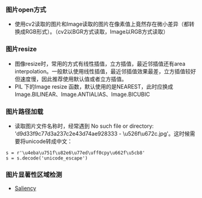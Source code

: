 ### 图片open方式
* 使用cv2读取的图片和Image读取的图片在像素值上竟然存在微小差异（都转换成RGB形式）。（cv2以BGR方式读取，Image以RGB方式读取）<br>
### 图片resize 
* 图像resize时，常用的方式有线性插值，立方插值，最近邻插值还有area interpolation。一般默认使用线性插值，最近邻插值效果最差，立方插值较好但速度慢，因此推荐使用默认值或者立方插值。<br>
* PIL 下的Image resize 函数，默认使用的是NEAREST，此时应换成Image.BILINEAR、Image.ANTIALIAS、Image.BICUBIC

### 图片路径加载
* 读取图片文件名称时，经常遇到 No such file or directory: 'd9d33f9c77d3a237c2e43d74ae928333 - \\u526f\\u672c.jpg'。这时候需要将unicode转成中文：
```
s = r'\u4eba\u751f\u82e6\u77ed\uff0cpy\u662f\u5cb8'
s = s.decode('unicode_escape')
```
### 图片显著性区域检测
* [Saliency](https://github.com/yhenon/pyimgsaliency)
